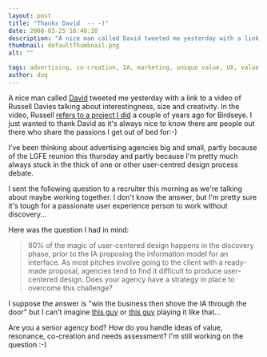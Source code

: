 ```yaml
---
layout: post
title: "Thanks David  -- -)"
date: 2008-03-25 16:40:10
description: "A nice man called David tweeted me yesterday with a link to a video of Russell Davies talking about interestingness, size and creativity. In the video, Russell refers to a project I did a couple of years ago for Birdseye&#8230;."
thumbnail: defaultThumbnail.png
alt: ""

tags: advertising, co-creation, IA, marketing, unique value, UX, value
author: dug
---
```


<p>A nice man called <a href="http://twitter.com/zeroinfluencer">David</a> tweeted me yesterday with a link to a video of Russell Davies talking about interestingness, size and creativity. In the video, Russell <a href="http://uk.youtube.com/watch?v=6F1T9RDBY3I">refers to a project I did</a> a couple of years ago for Birdseye. I just wanted to thank David as it's always nice to know there are people out there who share the passions I get out of bed for:-)</p>

<p>I've been thinking about advertising agencies big and small, partly because of the <span class="caps">LGFE </span>reunion this thursday and partly because I'm pretty much always stuck in the thick of one or other user-centred design process debate.</p>

<p>I sent the following question to a recruiter this morning as we're talking about maybe working together. I don't know the answer, but I'm pretty sure it's tough for a passionate user experience person to work without discovery... </p>

<p>Here was the question I had in mind:</p>

<blockquote><p>80% of the magic of user-centered design happens in the discovery phase, prior to the IA proposing the information model for an interface. As most pitches involve going to the client with a ready-made proposal, agencies tend to find it difficult to produce user-centered design. Does your agency have a strategy in place to overcome this challenge?</p></blockquote>

<p>I suppose the answer is "win the business then shove the IA through the door" but I can't imagine <a href="http://www.fjordaan.net/">this guy</a> or <a href="http://tailwind.wordpress.com/">this guy</a> playing it like that...</p>

<p>Are you a senior agency bod? How do you handle ideas of value, resonance, co-creation and needs assessment? I'm still working on the question :-)</p>
